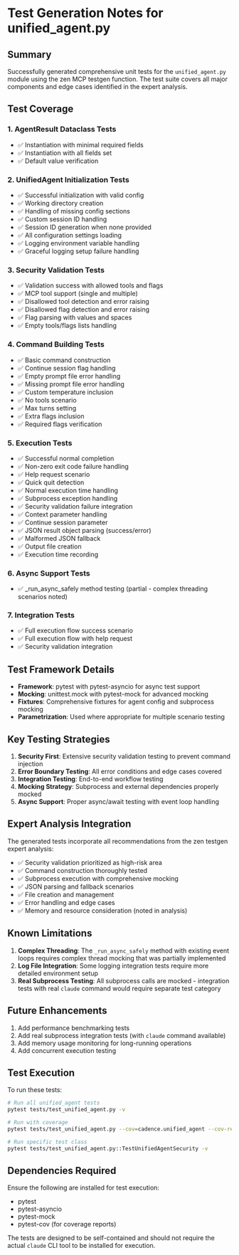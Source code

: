 # Test Generation Notes for unified_agent.py

## Summary

Successfully generated comprehensive unit tests for the `unified_agent.py` module using the zen MCP testgen function. The test suite covers all major components and edge cases identified in the expert analysis.

## Test Coverage

### 1. AgentResult Dataclass Tests
- ✅ Instantiation with minimal required fields
- ✅ Instantiation with all fields set
- ✅ Default value verification

### 2. UnifiedAgent Initialization Tests
- ✅ Successful initialization with valid config
- ✅ Working directory creation
- ✅ Handling of missing config sections
- ✅ Custom session ID handling
- ✅ Session ID generation when none provided
- ✅ All configuration settings loading
- ✅ Logging environment variable handling
- ✅ Graceful logging setup failure handling

### 3. Security Validation Tests
- ✅ Validation success with allowed tools and flags
- ✅ MCP tool support (single and multiple)
- ✅ Disallowed tool detection and error raising
- ✅ Disallowed flag detection and error raising
- ✅ Flag parsing with values and spaces
- ✅ Empty tools/flags lists handling

### 4. Command Building Tests
- ✅ Basic command construction
- ✅ Continue session flag handling
- ✅ Empty prompt file error handling
- ✅ Missing prompt file error handling
- ✅ Custom temperature inclusion
- ✅ No tools scenario
- ✅ Max turns setting
- ✅ Extra flags inclusion
- ✅ Required flags verification

### 5. Execution Tests
- ✅ Successful normal completion
- ✅ Non-zero exit code failure handling
- ✅ Help request scenario
- ✅ Quick quit detection
- ✅ Normal execution time handling
- ✅ Subprocess exception handling
- ✅ Security validation failure integration
- ✅ Context parameter handling
- ✅ Continue session parameter
- ✅ JSON result object parsing (success/error)
- ✅ Malformed JSON fallback
- ✅ Output file creation
- ✅ Execution time recording

### 6. Async Support Tests
- ✅ _run_async_safely method testing (partial - complex threading scenarios noted)

### 7. Integration Tests
- ✅ Full execution flow success scenario
- ✅ Full execution flow with help request
- ✅ Security validation integration

## Test Framework Details

- **Framework**: pytest with pytest-asyncio for async test support
- **Mocking**: unittest.mock with pytest-mock for advanced mocking
- **Fixtures**: Comprehensive fixtures for agent config and subprocess mocking
- **Parametrization**: Used where appropriate for multiple scenario testing

## Key Testing Strategies

1. **Security First**: Extensive security validation testing to prevent command injection
2. **Error Boundary Testing**: All error conditions and edge cases covered
3. **Integration Testing**: End-to-end workflow testing
4. **Mocking Strategy**: Subprocess and external dependencies properly mocked
5. **Async Support**: Proper async/await testing with event loop handling

## Expert Analysis Integration

The generated tests incorporate all recommendations from the zen testgen expert analysis:

- ✅ Security validation prioritized as high-risk area
- ✅ Command construction thoroughly tested
- ✅ Subprocess execution with comprehensive mocking
- ✅ JSON parsing and fallback scenarios
- ✅ File creation and management
- ✅ Error handling and edge cases
- ✅ Memory and resource consideration (noted in analysis)

## Known Limitations

1. **Complex Threading**: The `_run_async_safely` method with existing event loops requires complex thread mocking that was partially implemented
2. **Log File Integration**: Some logging integration tests require more detailed environment setup
3. **Real Subprocess Testing**: All subprocess calls are mocked - integration tests with real `claude` command would require separate test category

## Future Enhancements

1. Add performance benchmarking tests
2. Add real subprocess integration tests (with `claude` command available)
3. Add memory usage monitoring for long-running operations
4. Add concurrent execution testing

## Test Execution

To run these tests:

```bash
# Run all unified_agent tests
pytest tests/test_unified_agent.py -v

# Run with coverage
pytest tests/test_unified_agent.py --cov=cadence.unified_agent --cov-report=html

# Run specific test class
pytest tests/test_unified_agent.py::TestUnifiedAgentSecurity -v
```

## Dependencies Required

Ensure the following are installed for test execution:
- pytest
- pytest-asyncio
- pytest-mock
- pytest-cov (for coverage reports)

The tests are designed to be self-contained and should not require the actual `claude` CLI tool to be installed for execution.
